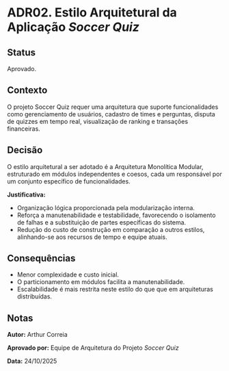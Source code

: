 # ADR02. Estilo Arquitetural da Aplicação *Soccer Quiz*

## Status

Aprovado.

## Contexto

O projeto Soccer Quiz requer uma arquitetura que suporte funcionalidades como gerenciamento de usuários, cadastro de times e perguntas, disputa de quizzes em tempo real, visualização de ranking e transações financeiras.

## Decisão
O estilo arquitetural a ser adotado é a Arquitetura Monolítica Modular, estruturado em módulos independentes e coesos, cada um responsável por um conjunto específico de funcionalidades.

**Justificativa:**  
  * Organização lógica proporcionada pela modularização interna.
  * Reforça a manutenabilidade e testabilidade, favorecendo o isolamento de falhas e a substituição de partes específicas do sistema.
  * Redução do custo de construção em comparação a outros estilos, alinhando-se aos recursos de tempo e equipe atuais.
  
## Consequências

  * Menor complexidade e custo inicial.  
  * O particionamento em módulos facilita a manutenabilidade.  
  * Escalabilidade é mais restrita neste estilo do que que em arquiteturas distribuídas.

## Notas

**Autor:** Arthur Correia

**Aprovado por:** Equipe de Arquitetura do Projeto *Soccer Quiz*

**Data:**  24/10/2025
